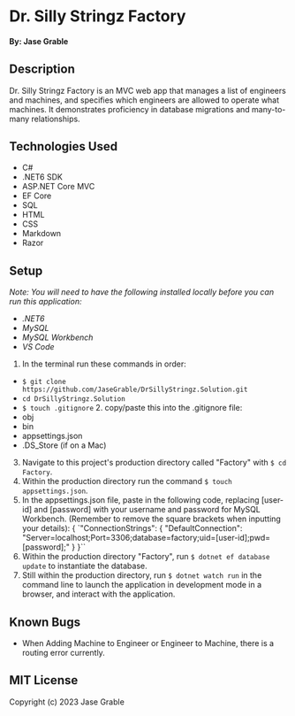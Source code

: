 # Dr. Silly Stringz Factory

#### By: Jase Grable

## Description

Dr. Silly Stringz Factory is an MVC web app that manages a list of engineers and machines, and specifies which engineers are allowed to operate what machines. It demonstrates proficiency in database migrations and many-to-many relationships.

## Technologies Used

- C#
- .NET6 SDK
- ASP.NET Core MVC
- EF Core
- SQL
- HTML
- CSS
- Markdown
- Razor

## Setup

_Note: You will need to have the following installed locally before you can run this application:_

- _.NET6_
- _MySQL_
- _MySQL Workbench_
- _VS Code_

1. In the terminal run these commands in order:

- `$ git clone https://github.com/JaseGrable/DrSillyStringz.Solution.git`
- `cd DrSillyStringz.Solution`
- `$ touch .gitignore` 2. copy/paste this into the .gitignore file:
- obj
- bin
- appsettings.json
- .DS_Store (if on a Mac)

3. Navigate to this project's production directory called "Factory" with `$ cd Factory`.
4. Within the production directory run the command `$ touch appsettings.json`.
5. In the appsettings.json file, paste in the following code, replacing [user-id] and [password] with your username and password for MySQL Workbench. (Remember to remove the square brackets when inputting your details):
   {
   `"ConnectionStrings": {
   "DefaultConnection": "Server=localhost;Port=3306;database=factory;uid=[user-id];pwd=[password];"
   }
   }``
6. Within the production directory "Factory", run `$ dotnet ef database update` to instantiate the database.
7. Still within the production directory, run `$ dotnet watch run` in the command line to launch the application in development mode in a browser, and interact with the application.

## Known Bugs

- When Adding Machine to Engineer or Engineer to Machine, there is a routing error currently.

## MIT License

Copyright (c) 2023 Jase Grable
